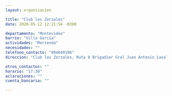 ```yaml
---
layout: organizacion

title: "Club los Zorzales"
date: 2020-05-12 12:21:54 -0300

departamento: "Montevideo"
barrio: "Villa García"
actividades: "Merienda"
necesidades: ""
telefono_contacto: "094649196"
direccion: "Club los Zorzales, Ruta 8 Brigadier Gral Juan Antonio Lavalleja."

otros_contactos: ""
horario: "17:30"
aclaraciones: ""
cuenta_bancaria: ""

---
```


